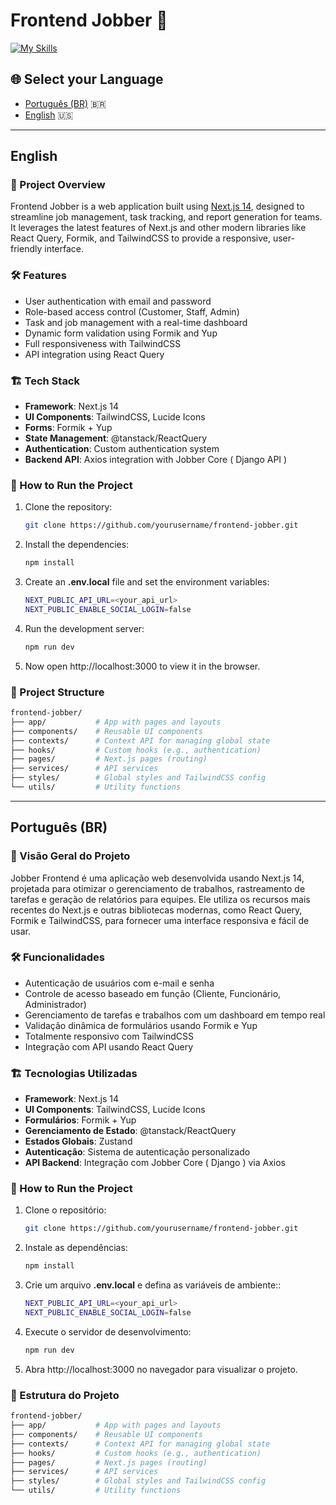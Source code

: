 # Frontend Jobber 🏢

[![My Skills](https://skillicons.dev/icons?i=ts,nextjs,react,tailwind)](https://skillicons.dev)

## 🌐 Select your Language

- [Português (BR)](#português-br) 🇧🇷
- [English](#english) 🇺🇸

---

## English

### 🚀 Project Overview

Frontend Jobber is a web application built using [Next.js 14](https://nextjs.org/), designed to streamline job management, task tracking, and report generation for teams. It leverages the latest features of Next.js and other modern libraries like React Query, Formik, and TailwindCSS to provide a responsive, user-friendly interface.

### 🛠️ Features

- User authentication with email and password
- Role-based access control (Customer, Staff, Admin)
- Task and job management with a real-time dashboard
- Dynamic form validation using Formik and Yup
- Full responsiveness with TailwindCSS
- API integration using React Query

### 🏗️ Tech Stack

- **Framework**: Next.js 14
- **UI Components**: TailwindCSS, Lucide Icons
- **Forms**: Formik + Yup
- **State Management**: @tanstack/ReactQuery
- **Authentication**: Custom authentication system
- **Backend API**: Axios integration with Jobber Core ( Django API )

### 🚀 How to Run the Project

1. Clone the repository:
   ```bash
   git clone https://github.com/yourusername/frontend-jobber.git
2. Install the dependencies:
   ```bash
   npm install
3. Create an **.env.local** file and set the environment variables:

   ```bash
   NEXT_PUBLIC_API_URL=<your_api_url>
   NEXT_PUBLIC_ENABLE_SOCIAL_LOGIN=false

4. Run the development server:
   ```bash
   npm run dev

5. Now open http://localhost:3000 to view it in the browser.

### 📂 Project Structure

   ```bash
   frontend-jobber/
   ├── app/           # App with pages and layouts
   ├── components/    # Reusable UI components
   ├── contexts/      # Context API for managing global state
   ├── hooks/         # Custom hooks (e.g., authentication)
   ├── pages/         # Next.js pages (routing)
   ├── services/      # API services
   ├── styles/        # Global styles and TailwindCSS config
   └── utils/         # Utility functions
   ```

---

## Português (BR)

### 🚀 Visão Geral do Projeto

Jobber Frontend é uma aplicação web desenvolvida usando Next.js 14, projetada para otimizar o gerenciamento de trabalhos, rastreamento de tarefas e geração de relatórios para equipes. Ele utiliza os recursos mais recentes do Next.js e outras bibliotecas modernas, como React Query, Formik e TailwindCSS, para fornecer uma interface responsiva e fácil de usar.

### 🛠️ Funcionalidades

- Autenticação de usuários com e-mail e senha
- Controle de acesso baseado em função (Cliente, Funcionário, Administrador)
- Gerenciamento de tarefas e trabalhos com um dashboard em tempo real
- Validação dinâmica de formulários usando Formik e Yup
- Totalmente responsivo com TailwindCSS
- Integração com API usando React Query

### 🏗️ Tecnologias Utilizadas

- **Framework**: Next.js 14
- **UI Components**: TailwindCSS, Lucide Icons
- **Formulários**: Formik + Yup
- **Gerenciamento de Estado**: @tanstack/ReactQuery
- **Estados Globais**: Zustand
- **Autenticação**: Sistema de autenticação personalizado
- **API Backend**: Integração com Jobber Core ( Django ) via Axios

### 🚀 How to Run the Project

1. Clone o repositório:
   ```bash
   git clone https://github.com/yourusername/frontend-jobber.git
   ```
2. Instale as dependências:
   ```bash
   npm install
   ```
3. Crie um arquivo **.env.local** e defina as variáveis de ambiente::

   ```bash
   NEXT_PUBLIC_API_URL=<your_api_url>
   NEXT_PUBLIC_ENABLE_SOCIAL_LOGIN=false
   ```

4. Execute o servidor de desenvolvimento:
   ```bash
   npm run dev
   ```

5. Abra http://localhost:3000 no navegador para visualizar o projeto.

### 📂 Estrutura do Projeto

   ```bash
   frontend-jobber/
   ├── app/           # App with pages and layouts
   ├── components/    # Reusable UI components
   ├── contexts/      # Context API for managing global state
   ├── hooks/         # Custom hooks (e.g., authentication)
   ├── pages/         # Next.js pages (routing)
   ├── services/      # API services
   ├── styles/        # Global styles and TailwindCSS config
   └── utils/         # Utility functions
```
